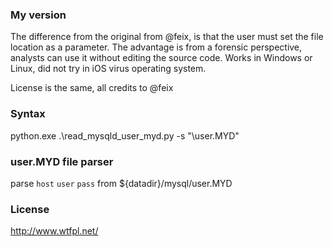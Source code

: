 ### My version

The difference from the original from @feix, is that the user must set the file location as a parameter.
The advantage is from a forensic perspective, analysts can use it without editing the source code. 
Works in Windows or Linux, did not try in iOS virus operating system.

License is the same, all credits to @feix

### Syntax 

python.exe .\read_mysqld_user_myd.py -s "<path>\user.MYD"

### user.MYD file parser

parse `host` `user` `pass` from ${datadir}/mysql/user.MYD

### License

http://www.wtfpl.net/
